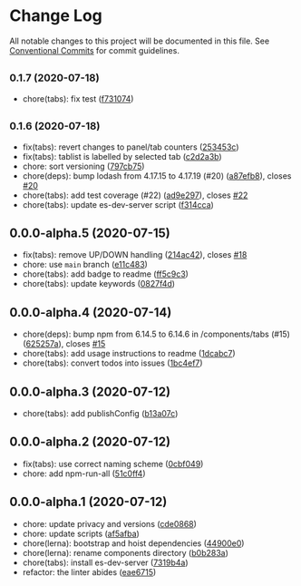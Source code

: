 # Change Log

All notable changes to this project will be documented in this file.
See [Conventional Commits](https://conventionalcommits.org) for commit guidelines.

## <small>0.1.7 (2020-07-18)</small>

* chore(tabs): fix test ([f731074](https://github.com/danielmatthew/accessible-web-components/commit/f731074))





## <small>0.1.6 (2020-07-18)</small>

* fix(tabs): revert changes to panel/tab counters ([253453c](https://github.com/danielmatthew/accessible-web-components/commit/253453c))
* fix(tabs): tablist is labelled by selected tab ([c2d2a3b](https://github.com/danielmatthew/accessible-web-components/commit/c2d2a3b))
* chore: sort versioning ([797cb75](https://github.com/danielmatthew/accessible-web-components/commit/797cb75))
* chore(deps): bump lodash from 4.17.15 to 4.17.19 (#20) ([a87efb8](https://github.com/danielmatthew/accessible-web-components/commit/a87efb8)), closes [#20](https://github.com/danielmatthew/accessible-web-components/issues/20)
* chore(tabs): add test coverage (#22) ([ad9e297](https://github.com/danielmatthew/accessible-web-components/commit/ad9e297)), closes [#22](https://github.com/danielmatthew/accessible-web-components/issues/22)
* chore(tabs): update es-dev-server script ([f314cca](https://github.com/danielmatthew/accessible-web-components/commit/f314cca))





## 0.0.0-alpha.5 (2020-07-15)

* fix(tabs): remove UP/DOWN handling ([214ac42](https://github.com/danielmatthew/accessible-web-components/commit/214ac42)), closes [#18](https://github.com/danielmatthew/accessible-web-components/issues/18)
* chore: use `main` branch ([e11c483](https://github.com/danielmatthew/accessible-web-components/commit/e11c483))
* chore(tabs): add badge to readme ([ff5c9c3](https://github.com/danielmatthew/accessible-web-components/commit/ff5c9c3))
* chore(tabs): update keywords ([0827f4d](https://github.com/danielmatthew/accessible-web-components/commit/0827f4d))





## 0.0.0-alpha.4 (2020-07-14)

* chore(deps): bump npm from 6.14.5 to 6.14.6 in /components/tabs (#15) ([625257a](https://github.com/danielmatthew/accessible-web-components/commit/625257a)), closes [#15](https://github.com/danielmatthew/accessible-web-components/issues/15)
* chore(tabs): add usage instructions to readme ([1dcabc7](https://github.com/danielmatthew/accessible-web-components/commit/1dcabc7))
* chore(tabs): convert todos into issues ([1bc4ef7](https://github.com/danielmatthew/accessible-web-components/commit/1bc4ef7))





## 0.0.0-alpha.3 (2020-07-12)

* chore(tabs): add publishConfig ([b13a07c](https://github.com/danielmatthew/accessible-web-components/commit/b13a07c))





## 0.0.0-alpha.2 (2020-07-12)

* fix(tabs): use correct naming scheme ([0cbf049](https://github.com/danielmatthew/accessible-web-components/commit/0cbf049))
* chore: add npm-run-all ([51c0ff4](https://github.com/danielmatthew/accessible-web-components/commit/51c0ff4))





## 0.0.0-alpha.1 (2020-07-12)

* chore: update privacy and versions ([cde0868](https://github.com/danielmatthew/accessible-web-components/commit/cde0868))
* chore: update scripts ([af5afba](https://github.com/danielmatthew/accessible-web-components/commit/af5afba))
* chore(lerna): bootstrap and hoist dependencies ([44900e0](https://github.com/danielmatthew/accessible-web-components/commit/44900e0))
* chore(lerna): rename components directory ([b0b283a](https://github.com/danielmatthew/accessible-web-components/commit/b0b283a))
* chore(tabs): install es-dev-server ([7319b4a](https://github.com/danielmatthew/accessible-web-components/commit/7319b4a))
* refactor: the linter abides ([eae6715](https://github.com/danielmatthew/accessible-web-components/commit/eae6715))
